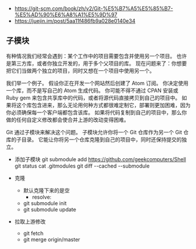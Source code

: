 * https://git-scm.com/book/zh/v2/Git-%E5%B7%A5%E5%85%B7-%E5%AD%90%E6%A8%A1%E5%9D%97
* https://juejin.im/post/5aa11f486fb9a028e0140e34

子模块
----
有种情况我们经常会遇到：某个工作中的项目需要包含并使用另一个项目。 也许是第三方库，或者你独立开发的，用于多个父项目的库。 
现在问题来了：你想要把它们当做两个独立的项目，同时又想在一个项目中使用另一个。

我们举一个例子。 假设你正在开发一个网站然后创建了 Atom 订阅。 
你决定使用一个库，而不是写自己的 Atom 生成代码。 
你可能不得不通过 CPAN 安装或 Ruby gem 来包含共享库中的代码，或者将源代码直接拷贝到自己的项目中。 
如果将这个库包含进来，那么无论用何种方式都很难定制它，部署则更加困难，因为你必须确保每一个客户端都包含该库。
如果将代码复制到自己的项目中，那么你做的任何自定义修改都会使合并上游的改动变得困难。

Git 通过子模块来解决这个问题。 子模块允许你将一个 Git 仓库作为另一个 Git 仓库的子目录。 
它能让你将另一个仓库克隆到自己的项目中，同时还保持提交的独立。

*  添加子模块
    git submodule add https://github.com/geekcomputers/Shell
    git status
    cat .gitmodules
    git diff --cached --submodule

* 克隆
    * 默认克隆下来的是空
        * resolve:
    * git submodule init
    * git submodule update
    
* 拉取上游修改
   * git fetch
   * git merge origin/master     